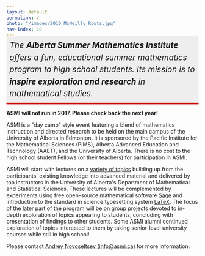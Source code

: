 ```yaml
---
layout: default
permalink: /
photo: "/images/2010_McNeilly_Roots.jpg"
nav-index: 10
---
```


<div style="
    background: #eee; 
    padding: 8px; 
    margin-top: -18px;
    font-size: 150%; 
    line-height: 150%;
    font-style: italic;
    border-bottom: 4px solid #c00;
">
	The <strong>Alberta Summer Mathematics Institute</strong> offers a fun, educational summer mathematics program to high school students. Its mission is to <strong>inspire exploration and research</strong> in mathematical studies.
</div>

<strong>ASMI will not run in 2017. Please check back the next year!</strong>

ASMI is a "day camp" style event featuring a blend of mathematics instruction and directed research to be held on the main campus of the University of Alberta in Edmonton. It is sponsored by the Pacific Institute for the Mathematical Sciences (PIMS), Alberta Advanced Education and Technology (AAET), and the University of Alberta. There is no cost to the high school student Fellows (or their teachers) for participation in ASMI.

ASMI will start with lectures on a [variety of topics](/program/) building up from the participants' existing knowledge into advanced material and delivered by top instructors in the University of Alberta's Department of Mathematical and Statistical Sciences. These lectures will be complemented by experiments using free open-source mathematical software [Sage](http://sagemath.org/)  and introduction to the standard in science typesetting system [LaTeX](http://www.latex-project.org/). The focus of the later part of the program will be on group projects devoted to in-depth exploration of topics appealing to students, concluding with presentation of findings to other students. Some ASMI alumni continued exploration of topics interested to them by taking senior-level university courses while still in high school!

Please contact [Andrey Novoseltsev (info@asmi.ca)](mailto:info@asmi.ca) for more information.
